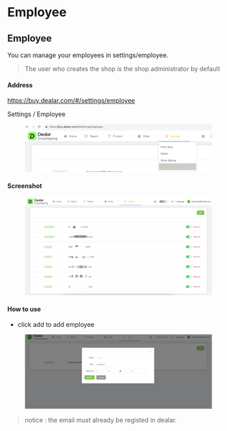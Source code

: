 # Employee

## Employee

You can manage your employees in settings/employee.

> The user who creates the shop is the shop administrator by default

#### Address

https://buy.dealar.com/#/settings/employee

Settings / Employee

<figure><img src=".gitbook/assets/企业微信截图_09d66ce8-a51a-4239-9bf2-a67173e65bd7.png" alt=""><figcaption></figcaption></figure>

#### Screenshot

<figure><img src=".gitbook/assets/企业微信截图_bc440436-89c4-470f-bad8-bb7fa345a8ab.png" alt=""><figcaption></figcaption></figure>

#### How to use

* click add to add employee

<figure><img src=".gitbook/assets/企业微信截图_0b78ff3a-bda7-4da2-8c69-5d4c642ee4fa.png" alt=""><figcaption></figcaption></figure>

> notice : the email must already be registed in dealar.
